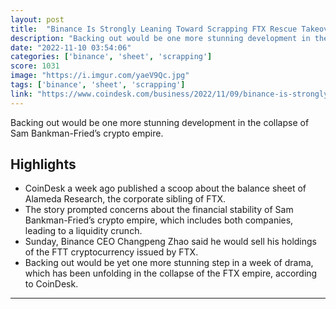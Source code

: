 ```yaml
---
layout: post
title:  "Binance Is Strongly Leaning Toward Scrapping FTX Rescue Takeover After First Glance at Books: Source"
description: "Backing out would be one more stunning development in the collapse of Sam Bankman-Fried’s crypto empire."
date: "2022-11-10 03:54:06"
categories: ['binance', 'sheet', 'scrapping']
score: 1031
image: "https://i.imgur.com/yaeV9Qc.jpg"
tags: ['binance', 'sheet', 'scrapping']
link: "https://www.coindesk.com/business/2022/11/09/binance-is-strongly-leaning-toward-scrapping-ftx-rescue-takeover-after-first-glance-at-books-source/"
---
```


Backing out would be one more stunning development in the collapse of Sam Bankman-Fried’s crypto empire.

## Highlights

- CoinDesk a week ago published a scoop about the balance sheet of Alameda Research, the corporate sibling of FTX.
- The story prompted concerns about the financial stability of Sam Bankman-Fried’s crypto empire, which includes both companies, leading to a liquidity crunch.
- Sunday, Binance CEO Changpeng Zhao said he would sell his holdings of the FTT cryptocurrency issued by FTX.
- Backing out would be yet one more stunning step in a week of drama, which has been unfolding in the collapse of the FTX empire, according to CoinDesk.

---
